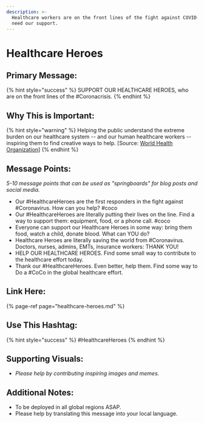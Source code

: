 ```yaml
---
description: >-
  Healthcare workers are on the front lines of the fight against COVID-19. They
  need our support.
---
```


# Healthcare Heroes

## Primary Message:

{% hint style="success" %}
SUPPORT OUR HEALTHCARE HEROES, who are on the front lines of the \#Coronacrisis.
{% endhint %}

## Why This is Important:

{% hint style="warning" %}
Helping the public understand the extreme burden on our healthcare system -- and our human healthcare workers -- inspiring them to find creative ways to help. \[Source: [World Health Organization](https://www.who.int/csr/resources/publications/ebola/recovery-toolkit/en/)\]
{% endhint %}

## Message Points:

_5-10 message points that can be used as "springboards" for blog posts and social media._

* Our \#HealthcareHeroes are the first responders in the fight against \#Coronavirus. How can you help? \#coco
* Our \#HealthcareHeroes are literally putting their lives on the line. Find a way to support them: equipment, food, or a phone call. \#coco
* Everyone can support our Healthcare Heroes in some way: bring them food, watch a child, donate blood. What can YOU do? 
* Healthcare Heroes are literally saving the world from \#Coronavirus. Doctors, nurses, admins, EMTs, insurance workers: THANK YOU!
* HELP OUR HEALTHCARE HEROES. Find some small way to contribute to the healthcare effort today.
* Thank our \#HealthcareHeroes. Even better, help them. Find some way to Do a \#CoCo in the global healthcare effort.

## Link Here:

{% page-ref page="healthcare-heroes.md" %}

## Use This Hashtag:

{% hint style="success" %}
\#HealthcareHeroes
{% endhint %}

## Supporting Visuals:

* _Please help by contributing inspiring images and memes._

## Additional Notes:

* To be deployed in all global regions ASAP.
* Please help by translating this message into your local language. 




